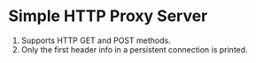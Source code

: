 # Simple HTTP Proxy Server
1. Supports HTTP GET and POST methods.
2. Only the first header info in a persistent connection is printed.
